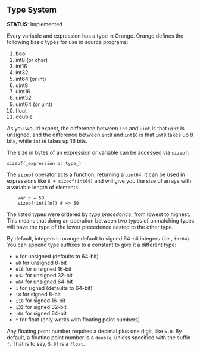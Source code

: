 ## Type System
**STATUS**: Implemented

Every variable and expression has a type in Orange. Orange defines the following basic types for use in source programs:

1. bool
2. int8 (or char)
3. int16
4. int32
5. int64 (or int)
6. uint8
7. uint16
8. uint32 
9. uint64 (or uint)
10. float
11. double

As you would expect, the difference between `int` and `uint` is that `uint` is unsigned, and the difference between `int8` and `int16` is that `int8` takes up 8 bits, while `int16` takes up 16 bits.

The size in bytes of an expression or variable can be accessed via `sizeof`:

    sizeof(_expression or type_)

The `sizeof` operator acts a function, returning a `uint64`. It can be used in expressions like `8 + sizeof(int64)` and will give you the size of arrays with a variable length of elements:

```
    var n = 50 
    sizeof(int8[n]) # => 50
```

The listed types were ordered by _type precedence_, from lowest to highest. This means that doing an operation between two types of unmatching types will have the type of the lower precedence casted to the other type. 

By default, integers in orange default to signed 64-bit integers (i.e., `int64`). You can append type suffixes to a constant to give it a different type: 

- `u` for unsigned (defaults to 64-bit)
- `u8` for unsigned 8-bit
- `u16` for unsigned 16-bit 
- `u32` for unsigned 32-bit
- `u64` for unsigned 64-bit 
- `i` for signed (defaults to 64-bit)
- `i8` for signed 8-bit
- `i16` for signed 16-bit
- `i32` for signed 32-bit
- `i64` for signed 64-bit
- `f` for float (only works with floating point numbers)

Any floating point number requires a decimal plus one digit, like `5.0`. By default, a floating point number is a `double`, unless specified with the suffix `f`. That is to say, `5.0f` is a `float`. 
